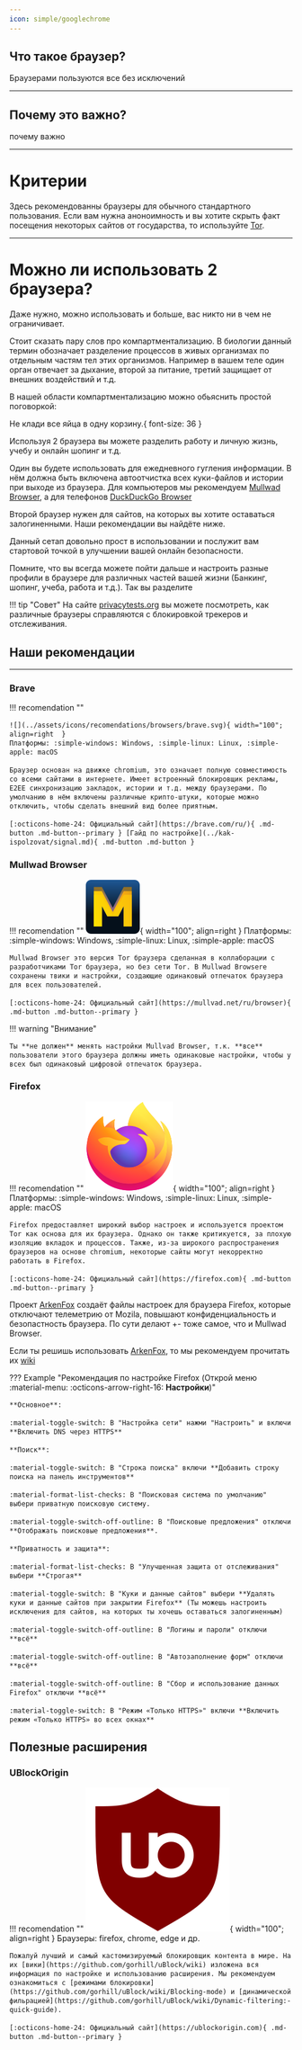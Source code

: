 ```yaml
---
icon: simple/googlechrome
---
```


## Что такое браузер?

Браузерами пользуются все без исключений 

---

## Почему это важно?

почему важно

---

# Критерии

Здесь рекомендованны браузеры для обычного стандартного пользования. Если вам нужна аноноимность и вы хотите скрыть факт посещения некоторых сайтов от государства, то используйте [Tor](https://www.torproject.org/ru/). 

---

# Можно ли использовать 2 браузера?

Даже нужно, можно использовать и больше, вас никто ни в чем не ограничивает.

Стоит сказать пару слов про компартментализацию. В биологии данный термин обозначает разделение процессов в живых организмах по отдельным частям тел этих организмов. Например в вашем теле один орган отвечает за дыхание, второй за питание, третий защищает от внешних воздействий и т.д.

В нашей области компартментализацию можно обьяснить простой поговоркой:

Не клади все яйца в одну корзину.{ font-size: 36 }

Используя 2 браузера вы можете разделить работу и личную жизнь, учебу и онлайн шопинг и т.д.

Один вы будете использовать для ежедневного гугления информации. В нём должна быть включена автоотчистка всех куки-файлов и истории при выходе из браузера. Для компьютеров мы рекомендуем [Mullwad Browser](https://mullvad.net/ru/browser), а для телефонов [DuckDuckGo Browser](https://duckduckgo.com/) 

Второй браузер нужен для сайтов, на которых вы хотите оставаться залогиненными. Наши рекомендации вы найдёте ниже. 

Данный сетап довольно прост в использовании и послужит вам стартовой точкой в улучшении вашей онлайн безопасности.

Помните, что вы всегда можете пойти дальше и настроить разные профили в браузере для различных частей вашей жизни (Банкинг, шопинг, учеба, работа и т.д.). Так вы разделите 

!!! tip "Совет"
    На сайте [privacytests.org](https://privacytests.org/) вы можете посмотреть, как различные браузеры справляются с блокировкой трекеров и отслеживания.

## Наши рекомендации

---

### Brave

!!! recomendation ""

    ![](../assets/icons/recomendations/browsers/brave.svg){ width="100"; align=right  }
    Платформы: :simple-windows: Windows, :simple-linux: Linux, :simple-apple: macOS

    Браузер основан на движке chromium, это означает полную совместимость со всеми сайтами в интернете. Имеет встроенный блокировщик рекламы, E2EE синхронизацию закладок, истории и т.д. между браузерами. По умолчанию в нём включены различные крипто-штуки, которые можно отключить, чтобы сделать внешний вид более приятным.

    [:octicons-home-24: Официальный сайт](https://brave.com/ru/){ .md-button .md-button--primary } [Гайд по настройке](../kak-ispolzovat/signal.md){ .md-button .md-button }

### **Mullwad Browser** 

!!! recomendation ""
    ![](../assets/icons/recomendations/browsers/mullvad.svg){ width="100"; align=right  }
    Платформы: :simple-windows: Windows, :simple-linux: Linux, :simple-apple: macOS

    Mullwad Browser это версия Tor браузера сделанная в коллаборации с разработчиками Tor браузера, но без сети Tor. В Mullwad Browsere сохранены твики и настройки, создающие одинаковый отпечаток браузера для всех пользователей.

    [:octicons-home-24: Официальный сайт](https://mullvad.net/ru/browser){ .md-button .md-button--primary }

!!! warning "Внимание"

    Ты **не должен** менять настройки Mullvad Browser, т.к. **все** пользователи этого браузера должны иметь одинаковые настройки, чтобы у всех был одинаковый цифровой отпечаток браузера.

### **Firefox**

!!! recomendation ""
    ![](../assets/icons/recomendations/browsers/firefox.svg){ width="100"; align=right  }
    Платформы: :simple-windows: Windows, :simple-linux: Linux, :simple-apple: macOS

    Firefox предоставляет широкий выбор настроек и используется проектом Tor как основа для их браузера. Однако он также критикуется, за плохую изоляцию вкладок и процессов. Также, из-за широкого распространения браузеров на основе chromium, некоторые сайты могут некорректно работать в Firefox.

    [:octicons-home-24: Официальный сайт](https://firefox.com){ .md-button .md-button--primary }   

Проект [ArkenFox](https://github.com/arkenfox/user.js) создаёт файлы настроек для браузера Firefox, которые отключают телеметрию от Mozila, повышают конфиденциальность и безопастность браузера. По сути делают +- тоже самое, что и Mullwad Browser.

Если ты решишь использовать [ArkenFox](https://github.com/arkenfox/user.js), то мы рекомендуем прочитать их [wiki](https://github.com/arkenfox/user.js/wiki/2.1-User.js)

??? Example  "Рекомендация по настройке Firefox (Открой меню :material-menu: :octicons-arrow-right-16: **Настройки**)"

    **Основное**:

    :material-toggle-switch: В "Настройка сети" нажми "Настроить" и включи **Включить DNS через HTTPS**

    **Поиск**:

    :material-toggle-switch: В "Строка поиска" включи **Добавить строку поиска на панель инструментов**

    :material-format-list-checks: В "Поисковая система по умолчанию" выбери приватную поисковую систему.

    :material-toggle-switch-off-outline: В "Поисковые предложения" отключи **Отображать поисковые предложения**.

    **Приватность и защита**:

    :material-format-list-checks: В "Улучшенная защита от отслеживания" выбери **Строгая**

    :material-toggle-switch: В "Куки и данные сайтов" выбери **Удалять куки и данные сайтов при закрытии Firefox** (Ты можешь настроить исключения для сайтов, на которых ты хочешь оставаться залогиненным)

    :material-toggle-switch-off-outline: В "Логины и пароли" отключи **всё**

    :material-toggle-switch-off-outline: В "Автозаполнение форм" отключи **всё**

    :material-toggle-switch-off-outline: В "Сбор и использование данных Firefox" отключи **всё**

    :material-toggle-switch: В "Режим «Только HTTPS»" включи **Включить режим «Только HTTPS» во всех окнах**

## **Полезные расширения**

### **UBlockOrigin**

!!! recomendation ""
    ![](../assets/icons/recomendations/browsers/ublock.svg){ width="100"; align=right  }
    Браузеры: firefox, chrome, edge и др.

    Пожалуй лучший и самый кастомизируемый блокировщик контента в мире. На их [вики](https://github.com/gorhill/uBlock/wiki) изложена вся информация по настройке и использованию расширения. Мы рекомендуем ознакомиться с [режимами блокировки](https://github.com/gorhill/uBlock/wiki/Blocking-mode) и [динамической фильрацией](https://github.com/gorhill/uBlock/wiki/Dynamic-filtering:-quick-guide).

    [:octicons-home-24: Официальный сайт](https://ublockorigin.com){ .md-button .md-button--primary } 